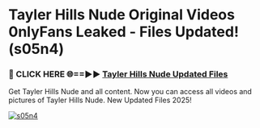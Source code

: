 # Tayler Hills Nude Original Videos 0nlyFans Leaked - Files Updated! (s05n4)

<h3>🔴 CLICK HERE 🌐==►► <a href="https://tinyurl.com/yrmya6cz" rel="nofollow">Tayler Hills Nude Updated Files</a></h3>

Get Tayler Hills Nude and all content. Now you can access all videos and pictures of Tayler Hills Nude. New Updated Files 2025!

[![s05n4](https://i.imgur.com/FMdXYCs.gif)](https://tinyurl.com/yrmya6cz)
